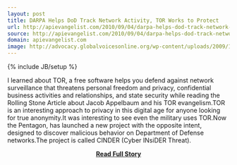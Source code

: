 ```yaml
---
layout: post
title: DARPA Helps DoD Track Network Activity, TOR Works to Protect
url: http://apievangelist.com/2010/09/04/darpa-helps-dod-track-network-activity-tor-works-to-protect/
source: http://apievangelist.com/2010/09/04/darpa-helps-dod-track-network-activity-tor-works-to-protect/
domain: apievangelist.com
image: http://advocacy.globalvoicesonline.org/wp-content/uploads/2009/12/tor_sticker.png
---
```

{% include JB/setup %}<p>I learned about TOR, a free software helps you defend against network surveillance that threatens personal freedom and privacy, confidential business activities and relationships, and state security while reading the Rolling Stone Article about Jacob Appelbaum and his TOR evangelism.TOR is an interesting approach to privacy in this digital age for anyone looking for true anonymity.It was interesting to see even the military uses TOR.Now the Pentagon, has launched a new project with the opposite intent, designed to discover malicious behavior on Department of Defense networks.The project is called CINDER (Cyber INsiDER Threat).</p>
<center><p><a href="http://apievangelist.com/2010/09/04/darpa-helps-dod-track-network-activity-tor-works-to-protect/" style='padding:25px; font-sze:18px; font-weight: bold;'>Read Full Story</a></p></center>
